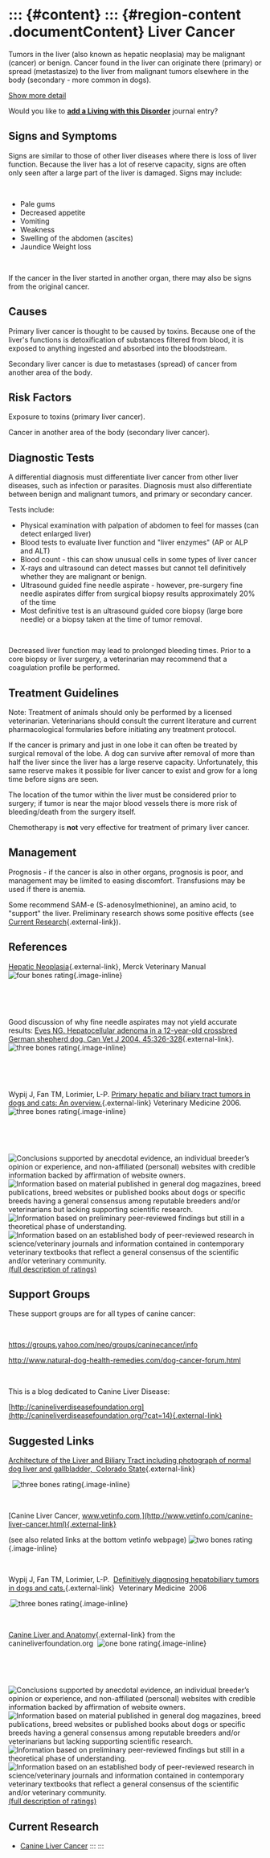 ::: {#content}
::: {#region-content .documentContent}
Liver Cancer
============

<div>

Tumors in the liver (also known as hepatic neoplasia) may be malignant
(cancer) or benign. Cancer found in the liver can originate there
(primary) or spread (metastasize) to the liver from malignant tumors
elsewhere in the body (secondary - more common in dogs).

</div>

<div>

[Show more detail](liver-cancer5a76.html?showlong=1)

</div>

Would you like to **[add a Living with this
Disorder](liver-cancer/addliving_form.html)** journal entry?

Signs and Symptoms
------------------

Signs are similar to those of other liver diseases where there is loss
of liver function. Because the liver has a lot of reserve capacity,
signs are often only seen after a large part of the liver is damaged.
Signs may include:

 

-   Pale gums
-   Decreased appetite
-   Vomiting
-   Weakness
-   Swelling of the abdomen (ascites)
-   Jaundice Weight loss

 

If the cancer in the liver started in another organ, there may also be
signs from the original cancer.

Causes
------

Primary liver cancer is thought to be caused by toxins. Because one of
the liver\'s functions is detoxification of substances filtered from
blood, it is exposed to anything ingested and absorbed into the
bloodstream.

Secondary liver cancer is due to metastases (spread) of cancer from
another area of the body.

Risk Factors
------------

Exposure to toxins (primary liver cancer). 

Cancer in another area of the body (secondary liver cancer).

Diagnostic Tests
----------------

A differential diagnosis must differentiate liver cancer from other
liver diseases, such as infection or parasites. Diagnosis must also
differentiate between benign and malignant tumors, and primary or
secondary cancer.

Tests include:

-   Physical examination with palpation of abdomen to feel for masses
    (can detect enlarged liver)
-   Blood tests to evaluate liver function and \"liver enzymes\" (AP or
    ALP and ALT)
-   Blood count - this can show unusual cells in some types of liver
    cancer
-   X-rays and ultrasound can detect masses but cannot tell definitively
    whether they are malignant or benign.
-   Ultrasound guided fine needle aspirate - however, pre-surgery fine
    needle aspirates differ from surgical biopsy results approximately
    20% of the time
-   Most definitive test is an ultrasound guided core biopsy (large bore
    needle) or a biopsy taken at the time of tumor removal.

 

Decreased liver function may lead to prolonged bleeding times. Prior to
a core biopsy or liver surgery, a veterinarian may recommend that a
coagulation profile be performed.

Treatment Guidelines
--------------------

Note: Treatment of animals should only be performed by a licensed
veterinarian. Veterinarians should consult the current literature and
current pharmacological formularies before initiating any treatment
protocol.

If the cancer is primary and just in one lobe it can often be treated by
surgical removal of the lobe. A dog can survive after removal of more
than half the liver since the liver has a large reserve capacity.
Unfortunately, this same reserve makes it possible for liver cancer to
exist and grow for a long time before signs are seen.

The location of the tumor within the liver must be considered prior to
surgery; if tumor is near the major blood vessels there is more risk of
bleeding/death from the surgery itself.

Chemotherapy is **not** very effective for treatment of primary liver
cancer.

Management
----------

Prognosis - if the cancer is also in other organs, prognosis is poor,
and management may be limited to easing discomfort. Transfusions may be
used if there is anemia.

Some recommend SAM-e (S-adenosylmethionine), an amino acid, to
\"support\" the liver. Preliminary research shows some positive effects
(see [Current
Research](liver-cancer/canine-liver-cancer.html){.external-link}).

References
----------

[Hepatic
Neoplasia](http://www.merckvetmanual.com/mvm/digestive_system/hepatic_disease_in_small_animals/hepatic_neoplasia_in_small_animals.html){.external-link},
Merck Veterinary Manual  ![four bones
rating](images/disorder-images/4-bones.gif/image_preview.png){.image-inline}

 

 

Good discussion of why fine needle aspirates may not yield accurate
results: [Eves NG. Hepatocellular adenoma in a 12-year-old crossbred
German shepherd dog. Can Vet J 2004.
45:326-328](http://www.ncbi.nlm.nih.gov/pmc/articles/PMC548621/?tool=pmcentrez){.external-link}.
![three bones
rating](images/disorder-images/3-bones.gif/image_preview.png){.image-inline}

 

 

Wypij J, Fan TM, Lorimier, L-P. [Primary hepatic and biliary tract
tumors in dogs and cats: An
overview.](http://veterinarymedicine.dvm360.com/primary-hepatic-and-biliary-tract-tumors-dogs-and-cats-overview){.external-link}
Veterinary Medicine 2006.  ![three bones
rating](images/disorder-images/3-bones.gif/image_preview.png){.image-inline}

 

 

<div>

![](liver-cancer/bone.gif "Conclusions supported by anecdotal evidence, an individual breeder’s opinion or experience, and non-affiliated (personal) websites with credible information backed by affirmation of website owners.")
![](liver-cancer/2-bones.gif "Information based on material published in general dog magazines, breed publications, breed websites or published books about dogs or specific breeds  having a general consensus among reputable breeders and/or veterinarians but lacking supporting scientific research.")
![](liver-cancer/3-bones.gif "Information based on preliminary peer-reviewed findings but still in a theoretical phase of understanding.")
![](liver-cancer/4-bones.gif "Information based on an established body of peer-reviewed research in science/veterinary journals and information contained in contemporary veterinary textbooks that reflect a general consensus of the scientific and/or veterinary community.")
[(full description of ratings)](ratings-what-do-they-mean.html)

</div>

Support Groups
--------------

These support groups are for all types of canine cancer:

 

<https://groups.yahoo.com/neo/groups/caninecancer/info>

<http://www.natural-dog-health-remedies.com/dog-cancer-forum.html>

 

This is a blog dedicated to Canine Liver Disease:

[http://canineliverdiseasefoundation.org](http://canineliverdiseasefoundation.org/?cat=14){.external-link}

Suggested Links
---------------

[Architecture of the Liver and Biliary Tract including photograph of
normal dog liver and gallbladder,  Colorado
State](http://www.vivo.colostate.edu/hbooks/pathphys/digestion/liver/anatomy.html){.external-link}

  ![three bones
rating](images/disorder-images/3-bones.gif/image_preview.png){.image-inline}

 

[Canine Liver Cancer,
www.vetinfo.com,](http://www.vetinfo.com/canine-liver-cancer.html){.external-link}

(see also related links at the bottom vetinfo webpage) ![two bones
rating](images/disorder-images/2-bones.gif/image_preview.png){.image-inline}

 

Wypij J, Fan TM, Lorimier, L-P.  [Definitively diagnosing hepatobiliary
tumors in dogs and
cats.](http://veterinarymedicine.dvm360.com/primary-hepatic-and-biliary-tract-tumors-dogs-and-cats-overview?id=&sk=&date=&pageID=7){.external-link} 
Veterinary Medicine  2006

.![three bones
rating](images/disorder-images/3-bones.gif/image_preview.png){.image-inline}

 

[Canine Liver and
Anatomy](http://canineliverdiseasefoundation.org/?cat=3){.external-link}
from the canineliverfoundation.org  ![one bone
rating](images/disorder-images/bone.gif/image_preview.png){.image-inline}

 

 

<div>

![](liver-cancer/bone.gif "Conclusions supported by anecdotal evidence, an individual breeder’s opinion or experience, and non-affiliated (personal) websites with credible information backed by affirmation of website owners.")
![](liver-cancer/2-bones.gif "Information based on material published in general dog magazines, breed publications, breed websites or published books about dogs or specific breeds  having a general consensus among reputable breeders and/or veterinarians but lacking supporting scientific research.")
![](liver-cancer/3-bones.gif "Information based on preliminary peer-reviewed findings but still in a theoretical phase of understanding.")
![](liver-cancer/4-bones.gif "Information based on an established body of peer-reviewed research in science/veterinary journals and information contained in contemporary veterinary textbooks that reflect a general consensus of the scientific and/or veterinary community.")
[(full description of ratings)](ratings-what-do-they-mean.html)

</div>

Current Research
----------------

-   [Canine Liver Cancer](liver-cancer/canine-liver-cancer.html)
:::
:::
